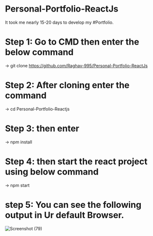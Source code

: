 # Personal-Portfolio-ReactJs

It took me nearly 15-20 days to develop my #Portfolio.

# Step 1: Go to CMD then enter the below command
-> git clone https://github.com/Raghav-995/Personal-Portfolio-ReactJs

# Step 2: After cloning enter the command
-> cd Personal-Portfolio-Reactjs

# Step 3: then enter
-> npm install
# Step 4: then start the react project using below command
-> npm start

# step 5: You can see the following output in Ur default Browser.
![Screenshot (79)](https://github.com/Raghav-995/Personal-Portfolio-ReactJs/assets/139675343/47dfa3bf-294f-4b76-9a4e-93eb755f58da)
